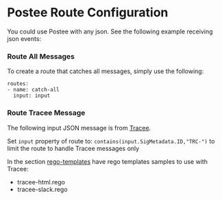 # Postee Route Configuration

You could use Postee with any json. See the following example receiving json events:

### Route All Messages
To create a route that catches all messages, simply use the following:

```
routes:
- name: catch-all
  input: input
```

### Route Tracee Message

The following input JSON message is from [Tracee](https://github.com/aquasecurity/tracee).

Set `input` property of route to: `contains(input.SigMetadata.ID,"TRC-")` to limit the route to handle Tracee messages only

In the section [rego-templates](https://github.com/aquasecurity/postee/tree/main/rego-templates) have rego templates samples to use with Tracee:
- tracee-html.rego
- tracee-slack.rego
